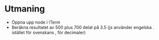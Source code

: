 # Utmaning

- Öppna upp node i iTerm
- Beräkna resultatet av 500 plus 700 delat på 3.5 (js använder engelska . istället för svenskans , för decimaler)